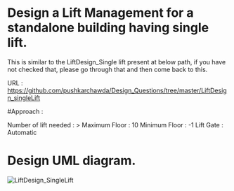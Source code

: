 # Design a Lift Management for a standalone building having single lift. 

This is similar to the LiftDesign_Single lift present at below path, if you have not checked that, please go through that and then come back to this.

URL : https://github.com/pushkarchawda/Design_Questions/tree/master/LiftDesign_singleLift

#Approach : 

Number of lift needed : > 
Maximum Floor : 10
Minimum Floor : -1
Lift Gate : Automatic


# Design UML diagram.

![LiftDesign_SingleLift](https://github.com/pushkarchawda/Design_Questions/blob/master/LiftDesign_MultiLift/LiftDesign_MultiLift.jpg)

